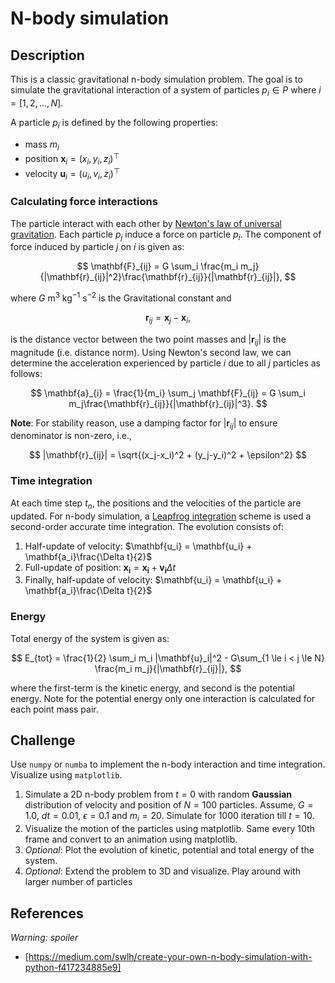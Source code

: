 # N-body simulation

## Description

This is a classic gravitational n-body simulation problem. The goal is to simulate the gravitational interaction of a system of particles $p_i\in P$ where $i=[1, 2, ...,N]$.

A particle $p_i$ is defined by the following properties:

- mass $m_i$
- position $\mathbf{x}_i = (x_i, y_i, z_i)^\top$
- velocity $\mathbf{u}_i = (u_i, v_i, z_i)^\top$

### Calculating force interactions

The particle interact with each other by [Newton's law of universal gravitation](https://en.wikipedia.org/wiki/Newton%27s_law_of_universal_gravitation). Each particle $p_j$ induce a force on particle $p_i$. The component of force induced by particle $j$ on $i$ is given as:

$$
\mathbf{F}_{ij} = G \sum_i \frac{m_i m_j}{|\mathbf{r}_{ij}|^2}\frac{\mathbf{r}_{ij}}{|\mathbf{r}_{ij}|},
$$

where $G$ m$^3$ kg$^{-1}$ s$^{-2}$ is the Gravitational constant and

$$
\mathbf{r}_{ij} = \mathbf{x}_j - \mathbf{x}_i,
$$

is the distance vector between the two point masses and $|\mathbf{r}_{ij}|$ is the magnitude (i.e. distance norm). Using Newton's second law, we can determine the acceleration experienced by particle $i$ due to all $j$ particles as follows:

$$
\mathbf{a}_{i} = \frac{1}{m_i} \sum_j \mathbf{F}_{ij} = G \sum_i m_j\frac{\mathbf{r}_{ij}}{|\mathbf{r}_{ij}|^3}.
$$

**Note**: For stability reason, use a damping factor for $|\mathbf{r}_{ij}|$ to ensure denominator is non-zero, i.e.,

$$
|\mathbf{r}_{ij}| = \sqrt{(x_j-x_i)^2 + (y_j-y_i)^2 + \epsilon^2}
$$

### Time integration

At each time step $t_n$, the positions and the velocities of the particle are updated. For n-body simulation, a [Leapfrog integration](https://en.wikipedia.org/wiki/Leapfrog_integration) scheme is used a second-order accurate time integration. The evolution consists of:

1. Half-update of velocity: $\mathbf{u_i} = \mathbf{u_i} + \mathbf{a_i}\frac{\Delta t}{2}$
2. Full-update of position: $\mathbf{x_i} = \mathbf{x_i} + \mathbf{v_i}\Delta t$
3. Finally, half-update of velocity: $\mathbf{u_i} = \mathbf{u_i} + \mathbf{a_i}\frac{\Delta t}{2}$

### Energy

Total energy of the system is given as:

$$
E_{tot} = \frac{1}{2} \sum_i m_i |\mathbf{u}_i|^2 - G\sum_{1 \le i < j \le N} \frac{m_i m_j}{|\mathbf{r}_{ij}|},
$$

where the first-term is the kinetic energy, and second is the potential energy. Note for the potential energy only one interaction is calculated for each point mass pair.


## Challenge

Use `numpy` or `numba` to implement the n-body interaction and time integration. Visualize using `matplotlib`.

1. Simulate a 2D n-body problem from $t=0$ with random **Gaussian** distribution of velocity and position of $N=100$ particles. Assume, $G=1.0$, $dt=0.01$, $\epsilon=0.1$ and $m_i=20$. Simulate for 1000 iteration till $t=10$.
2. Visualize the motion of the particles using matplotlib. Same every 10th frame and convert to an animation using matplotlib.
3. *Optional*: Plot the evolution of kinetic, potential and total energy of the system.
4. *Optional*: Extend the problem to 3D and visualize. Play around with larger number of particles

## References

*Warning: spoiler*

- [https://medium.com/swlh/create-your-own-n-body-simulation-with-python-f417234885e9]
